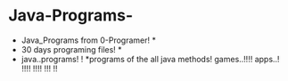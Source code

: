 # Java-Programs-
* Java_Programs from 0-Programer! *
* 30 days programing files! *
* java..programs! !
*programs of the all java methods!
games..!!!!
apps..! !!!!
!!!!
!!!
  !!
